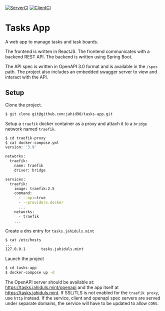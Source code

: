 [![ServerCI](https://github.com/jahid90/tasks-app/actions/workflows/server.yml/badge.svg)](https://github.com/jahid90/tasks-app/actions/workflows/server.yml) [![ClientCI](https://github.com/jahid90/tasks-app/actions/workflows/client.yml/badge.svg)](https://github.com/jahid90/tasks-app/actions/workflows/client.yml)

# Tasks App

A web app to manage tasks and task boards.

The frontend is written in ReactJS. The frontend communicates with a backend REST API. The backend is written using Spring Boot.

The API spec is written in OpenAPI 3.0 format and is available in the `/spec` path. The project also includes an embedded swagger server to view and interact with the API.

## Setup

Clone the project.

```sh
$ git clone git@github.com:jahid90/tasks-app.git
```

Setup a `traefik` docker container as a proxy and attach it to a `bridge` network named `traefik`.

```sh
$ cd traefik-proxy
$ cat docker-compose.yml
version: '3.9'

networks:
  traefik:
    name: traefik
    driver: bridge

services:
  traefik:
    image: traefik:2.5
    command:
      - --api=true
      - --providers.docker
      ...
    networks:
      - traefik
    ...
```

Create a dns entry for `tasks.jahiduls.mint`

```sh
$ cat /etc/hosts
...
127.0.0.1       tasks.jahiduls.mint
```

Launch the project

```sh
$ cd tasks-app
$ docker-compose up -d
```

The OpenAPI server should be available at: https://tasks.jahiduls.mint/openapi and the app itself at https://tasks.jahiduls.mint. If SSL/TLS is not enabled for the `traefik proxy`, use `http` instead. If the service, client and openapi spec servers are served under separate domains, the service will have to be updated to allow `CORS`.
